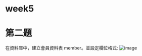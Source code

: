 # week5
# 第二題
在資料庫中，建立會員資料表 member。並設定欄位格式:
![image](https://github.com/eunicezhou/week5/assets/131647842/f513250f-c6dc-4129-a23a-ce2fd85242a8)

